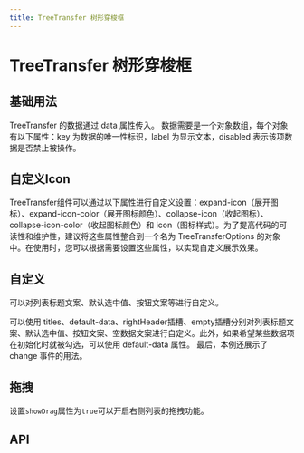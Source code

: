 ```yaml
---
title: TreeTransfer 树形穿梭框
---
```


# TreeTransfer 树形穿梭框

## 基础用法

TreeTransfer 的数据通过 data 属性传入。 数据需要是一个对象数组，每个对象有以下属性：key 为数据的唯一性标识，label 为显示文本，disabled 表示该项数据是否禁止被操作。

<preview path="./def" />

## 自定义Icon

TreeTransfer组件可以通过以下属性进行自定义设置：expand-icon（展开图标）、expand-icon-color（展开图标颜色）、collapse-icon（收起图标）、collapse-icon-color（收起图标颜色）和 icon（图标样式）。为了提高代码的可读性和维护性，建议将这些属性整合到一个名为 TreeTransferOptions 的对象中。在使用时，您可以根据需要设置这些属性，以实现自定义展示效果。

<preview path="./customIconTreeTransfer" />

## 自定义

可以对列表标题文案、默认选中值、按钮文案等进行自定义。

可以使用 titles、default-data、rightHeader插槽、empty插槽分别对列表标题文案、默认选中值、按钮文案、空数据文案进行自定义。此外，如果希望某些数据项在初始化时就被勾选，可以使用 default-data 属性。 最后，本例还展示了 change 事件的用法。

<preview path="./customTreeTransfer" />

## 拖拽

设置`showDrag`属性为`true`可以开启右侧列表的拖拽功能。

<preview path="./dragTreeTransfer" />

## API

<API src="./tree_transfer.json" lang="zh"></API>
